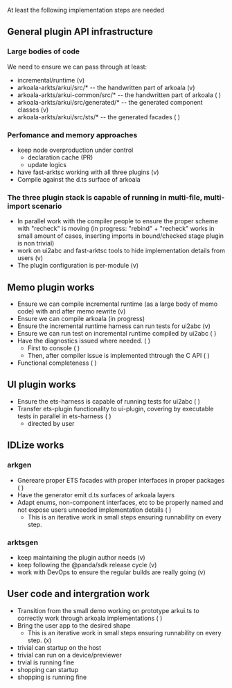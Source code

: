 At least the following implementation steps are needed

## General plugin API infrastructure

### Large bodies of code

We need to ensure we can pass through at least:
   * incremental/runtime (v)
   * arkoala-arkts/arkui/src/* -- the handwritten part of arkoala (v)
   * arkoala-arkts/arkui-common/src/* -- the handwritten part of arkoala ( )
   * arkoala-arkts/arkui/src/generated/* -- the generated component classes  (v)
   * arkoala-arkts/arkui/src/sts/*  -- the generated facades ( )

### Perfomance and memory approaches

   * keep node overproduction under control
      * declaration cache (PR)
      * update logics
   * have fast-arktsc working with all three plugins (v)
   * Compile against the d.ts surface of arkoala

### The three plugin stack is capable of running in multi-file, multi-import scenario

   * In parallel work with the compiler people to ensure the proper scheme with "recheck" is moving (in progress: "rebind" + "recheck" works in small amount of cases, inserting imports in bound/checked stage plugin is non trivial)
   * work on ui2abc and fast-arktsc tools to hide implementation details from users (v)
   * The plugin configuration is per-module (v)

## Memo plugin works

   * Ensure we can compile incremental runtime (as a large body of memo code) with and after memo rewrite (v)
   * Ensure we can compile arkoala  (in progress)
   * Ensure the incremental runtime harness can run tests for ui2abc (v)
   * Ensure we can run test on incremental runtime compiled by ui2abc ( )
   * Have the diagnostics issued where needed. ( )
        * First to console ( )
        * Then, after compiler issue is implemented thtrough the C API ( )
   * Functional completeness ( )

## UI plugin works

   * Ensure the ets-harness is capable of running tests for ui2abc ( )
   * Transfer ets-plugin functionality to ui-plugin, covering by executable tests in parallel in ets-harness ( )
      * directed by user

## IDLize works

### arkgen

   * Gnereare proper ETS facades with proper interfaces in proper packages ( )
   * Have the generator emit d.ts surfaces of arkoala layers
   * Adapt enums, non-component interfaces, etc to be properly named and not expose users unneeded implementation details ( )
      * This is an iterative work in small steps ensuring runnability on every step.

### arktsgen

   * keep maintaining the plugin author needs (v)
   * keep following the @panda/sdk release cycle  (v)
   * work with DevOps to ensure the regular builds are really going (v)

## User code and intergration work

   * Transition from the small demo working on prototype arkui.ts to correctly work through arkoala implementations ( )
   * Bring the user app to the desired shape
        * This is an iterative work in small steps ensuring runnability on every step. (x)
   * trivial can startup on the host
   * trivial can run on a device/previewer
   * trvial is running fine
   * shopping can startup
   * shopping is running fine


